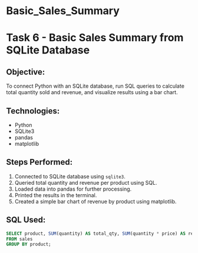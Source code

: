 # Basic_Sales_Summary
# Task 6 - Basic Sales Summary from SQLite Database

## Objective:
To connect Python with an SQLite database, run SQL queries to calculate total quantity sold and revenue, and visualize results using a bar chart.

## Technologies:
- Python
- SQLite3
- pandas
- matplotlib

## Steps Performed:
1. Connected to SQLite database using `sqlite3`.
2. Queried total quantity and revenue per product using SQL.
3. Loaded data into pandas for further processing.
4. Printed the results in the terminal.
5. Created a simple bar chart of revenue by product using matplotlib.

## SQL Used:
```sql
SELECT product, SUM(quantity) AS total_qty, SUM(quantity * price) AS revenue 
FROM sales 
GROUP BY product;
